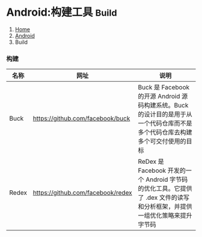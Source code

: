 # <span class="fa fa-android" aria-hidden="true"></span> Android:构建工具 <small>Build</small>

<ol class="breadcrumb"><li><a href="/">Home</a></li><li><a href="/client/android/overview.md">Android</a></li><li class="active">Build</li></ol>

### 构建
|名称|网址|说明|
|------|------|------|
|Buck|https://github.com/facebook/buck|Buck 是 Facebook 的开源 Android 源码构建系统。Buck 的设计目的是用于从一个代码仓库而不是多个代码仓库去构建多个可交付使用的目标|
|Redex|https://github.com/facebook/redex|ReDex 是 Facebook 开发的一个 Android 字节码的优化工具。它提供了 .dex 文件的读写和分析框架，并提供一组优化策略来提升字节码|

